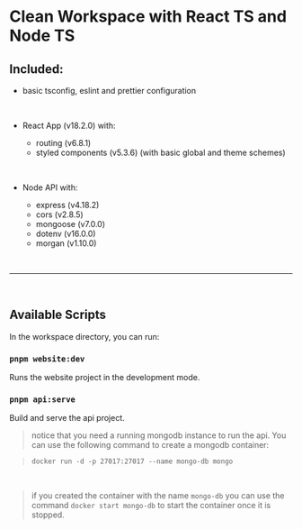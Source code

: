 # Clean Workspace with React TS and Node TS

## Included:

- basic tsconfig, eslint and prettier configuration

<br/>

- React App (v18.2.0) with:

  - routing (v6.8.1)
  - styled components (v5.3.6) (with basic global and theme schemes)

<br/>

- Node API with:

  - express (v4.18.2)
  - cors (v2.8.5)
  - mongoose (v7.0.0)
  - dotenv (v16.0.0)
  - morgan (v1.10.0)

<br/>
<hr/>
<br/>

## Available Scripts

In the workspace directory, you can run:

### `pnpm website:dev`

Runs the website project in the development mode.

### `pnpm api:serve`

Build and serve the api project.

> notice that you need a running mongodb instance to run the api. You can use the following command to create a mongodb container:

> `docker run -d -p 27017:27017 --name mongo-db mongo`

<br>

> if you created the container with the name `mongo-db` you can use the command `docker start mongo-db` to start the container once it is stopped.
